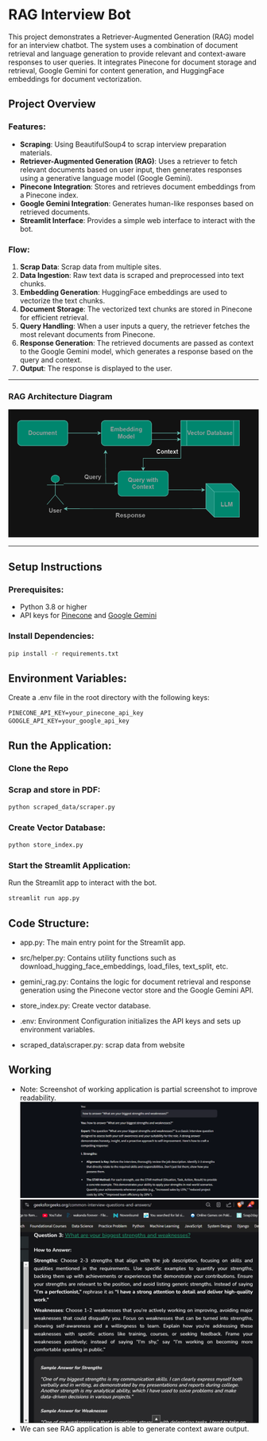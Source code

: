 # RAG Interview Bot

This project demonstrates a Retriever-Augmented Generation (RAG) model for an interview chatbot. The system uses a combination of document retrieval and language generation to provide relevant and context-aware responses to user queries. It integrates Pinecone for document storage and retrieval, Google Gemini for content generation, and HuggingFace embeddings for document vectorization.

## Project Overview

### Features:
- **Scraping**: Using BeautifulSoup4 to scrap interview preparation materials.
- **Retriever-Augmented Generation (RAG)**: Uses a retriever to fetch relevant documents based on user input, then generates responses using a generative language model (Google Gemini).
- **Pinecone Integration**: Stores and retrieves document embeddings from a Pinecone index.
- **Google Gemini Integration**: Generates human-like responses based on retrieved documents.
- **Streamlit Interface**: Provides a simple web interface to interact with the bot.

### Flow:
1. **Scrap Data**: Scrap data from multiple sites.
1. **Data Ingestion**: Raw text data is scraped and preprocessed into text chunks.
2. **Embedding Generation**: HuggingFace embeddings are used to vectorize the text chunks.
3. **Document Storage**: The vectorized text chunks are stored in Pinecone for efficient retrieval.
4. **Query Handling**: When a user inputs a query, the retriever fetches the most relevant documents from Pinecone.
5. **Response Generation**: The retrieved documents are passed as context to the Google Gemini model, which generates a response based on the query and context.
6. **Output**: The response is displayed to the user.

---
### RAG Architecture Diagram
![Architecture Diagram](images/rag_architecture.png)

---


## Setup Instructions

### Prerequisites:
- Python 3.8 or higher
- API keys for [Pinecone](https://www.pinecone.io/) and [Google Gemini](https://cloud.google.com/genai)

### Install Dependencies:

```bash
pip install -r requirements.txt
```

## Environment Variables:
Create a .env file in the root directory with the following keys:

```
PINECONE_API_KEY=your_pinecone_api_key
GOOGLE_API_KEY=your_google_api_key
```

## Run the Application:
### Clone the Repo

### Scrap and store in PDF:
```bash
python scraped_data/scraper.py
```

### Create Vector Database:
```bash
python store_index.py
```

### Start the Streamlit Application:
Run the Streamlit app to interact with the bot.

```bash
streamlit run app.py
```



## Code Structure:
- app.py: The main entry point for the Streamlit app.

- src/helper.py: Contains utility functions such as download_hugging_face_embeddings, load_files, text_split, etc.
- gemini_rag.py: Contains the logic for document retrieval and response generation using the Pinecone vector store and the Google Gemini API.
- store_index.py: Create vector database.
- .env: Environment Configuration initializes the API keys and sets up environment variables.
- scraped_data\scraper.py: scrap data from website


## Working
- Note: Screenshot of working application is partial screenshot to improve readability.
![Working Application](images/working_app.png)
![Original wbbesite content](images/original_wbbesite_conten.png)
- We can see RAG application is able to generate context aware output.
